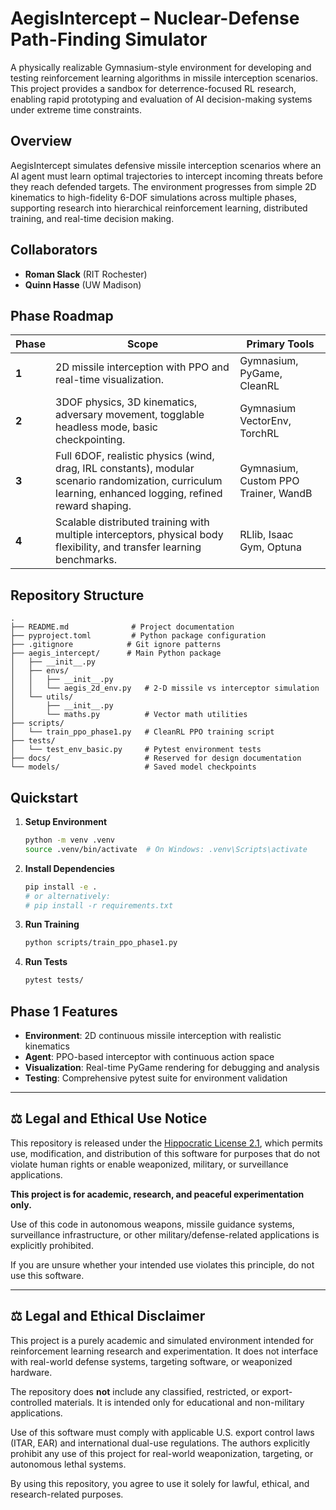 # AegisIntercept – Nuclear-Defense Path-Finding Simulator

A physically realizable Gymnasium-style environment for developing and testing reinforcement learning algorithms in missile interception scenarios. This project provides a sandbox for deterrence-focused RL research, enabling rapid prototyping and evaluation of AI decision-making systems under extreme time constraints.

## Overview

AegisIntercept simulates defensive missile interception scenarios where an AI agent must learn optimal trajectories to intercept incoming threats before they reach defended targets. The environment progresses from simple 2D kinematics to high-fidelity 6-DOF simulations across multiple phases, supporting research into hierarchical reinforcement learning, distributed training, and real-time decision making.

## Collaborators

* **Roman Slack** (RIT Rochester)
* **Quinn Hasse** (UW Madison)

## Phase Roadmap

| Phase | Scope                                                                                                 | Primary Tools                          |
|-------|-------------------------------------------------------------------------------------------------------|----------------------------------------|
| **1** | 2D missile interception with PPO and real-time visualization.                                         | Gymnasium, PyGame, CleanRL             |
| **2** | 3DOF physics, 3D kinematics, adversary movement, togglable headless mode, basic checkpointing.        | Gymnasium VectorEnv, TorchRL           |
| **3** | Full 6DOF, realistic physics (wind, drag, IRL constants), modular scenario randomization, curriculum learning, enhanced logging, refined reward shaping. | Gymnasium, Custom PPO Trainer, WandB   |
| **4** | Scalable distributed training with multiple interceptors, physical body flexibility, and transfer learning benchmarks. | RLlib, Isaac Gym, Optuna               |


## Repository Structure

```
.
├── README.md              # Project documentation
├── pyproject.toml         # Python package configuration
├── .gitignore            # Git ignore patterns
├── aegis_intercept/      # Main Python package
│   ├── __init__.py
│   ├── envs/
│   │   ├── __init__.py
│   │   └── aegis_2d_env.py   # 2-D missile vs interceptor simulation
│   └── utils/
│       ├── __init__.py
│       └── maths.py          # Vector math utilities
├── scripts/
│   └── train_ppo_phase1.py   # CleanRL PPO training script
├── tests/
│   └── test_env_basic.py     # Pytest environment tests
├── docs/                     # Reserved for design documentation
└── models/                   # Saved model checkpoints
```

## Quickstart

1. **Setup Environment**
   ```bash
   python -m venv .venv
   source .venv/bin/activate  # On Windows: .venv\Scripts\activate
   ```

2. **Install Dependencies**
   ```bash
   pip install -e .
   # or alternatively:
   # pip install -r requirements.txt
   ```

3. **Run Training**
   ```bash
   python scripts/train_ppo_phase1.py
   ```

4. **Run Tests**
   ```bash
   pytest tests/
   ```

## Phase 1 Features

* **Environment**: 2D continuous missile interception with realistic kinematics
* **Agent**: PPO-based interceptor with continuous action space
* **Visualization**: Real-time PyGame rendering for debugging and analysis
* **Testing**: Comprehensive pytest suite for environment validation

---

## ⚖️ Legal and Ethical Use Notice

This repository is released under the [Hippocratic License 2.1](./LICENSE), which permits use, modification, and distribution of this software for purposes that do not violate human rights or enable weaponized, military, or surveillance applications.

**This project is for academic, research, and peaceful experimentation only.**

Use of this code in autonomous weapons, missile guidance systems, surveillance infrastructure, or other military/defense-related applications is explicitly prohibited.

If you are unsure whether your intended use violates this principle, do not use this software.


---

## ⚖️ Legal and Ethical Disclaimer

This project is a purely academic and simulated environment intended for reinforcement learning research and experimentation. It does not interface with real-world defense systems, targeting software, or weaponized hardware.

The repository does **not** include any classified, restricted, or export-controlled materials. It is intended only for educational and non-military applications.

Use of this software must comply with applicable U.S. export control laws (ITAR, EAR) and international dual-use regulations. The authors explicitly prohibit any use of this project for real-world weaponization, targeting, or autonomous lethal systems.

By using this repository, you agree to use it solely for lawful, ethical, and research-related purposes.


